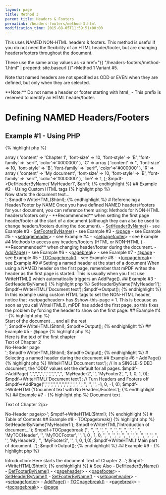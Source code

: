 ```yaml
---
layout: page
title: Method 3
parent_title: Headers & Footers
permalink: /headers-footers/method-3.html
modification_time: 2015-08-05T11:59:51+00:00
---
```


This uses <span class="smallblock">NAMED</span> <span class="smallblock">NON-HTML</span> headers &amp; footers.
This method is useful if you do not need the flexibility of an HTML header/footer, but are changing headers/footers
throughout the document.

These use the same array values as <a href="{{ "/headers-footers/method-1.html" | prepend: site.baseurl }}">Method 1</a>
Variant #5.

Note that named headers are not specified as <span class="smallblock">ODD</span> or <span class="smallblock">EVEN</span>
when they are defined, but only when they are selected.

<div class="alert alert-info" role="alert" markdown="1">
  **Note:** Do not name a header or footer starting with html_ - This prefix is reserved to identify
  an <span class="smallblock">HTML</span> header/footer.
</div>

# Defining NAMED Headers/Footers

## Example #1 - Using PHP

{% highlight php %}
<?php

$arr1 = array (
	'L' => array (
	  'content' => 'Chapter 1',
	  'font-size' => 10,
	  'font-style' => 'B',
	  'font-family' => 'serif',
	  'color'=>'#000000'
	),
	'C' => array (
	  'content' => '',
	  'font-size' => 10,
	  'font-style' => 'B',
	  'font-family' => 'serif',
	  'color'=>'#000000'
	),
	'R' => array (
	  'content' => 'My document',
	  'font-size' => 10,
	  'font-style' => 'B',
	  'font-family' => 'serif',
	  'color'=>'#000000'
	),
	'line' => 1,
);

$mpdf->DefHeaderByName('MyHeader1', $arr1);
{% endhighlight %}

## Example #2 - Using Custom HTML tags

{% highlight php %}
<?php

$mpdf = new \Mpdf\Mpdf();

// Define the Headers and Footers with names
$html = '<pagefooter name="MyFooter1" content-left="{DATE j-m-Y}" content-center="{PAGENO}/{nbpg}" content-right="My document" footer-style="font-family: serif; font-size: 8pt; font-weight: bold; font-style: italic; color: #000000;" />
<div>Now starts the document text... </div>';

$mpdf->WriteHTML($html);
{% endhighlight %}

# Referencing a Header/Footer by NAME

Once you have defined <span class="smallblock">NAMED</span> headers/footers for your document, you can reference them using:

Methods for <span class="smallblock">NON-HTML</span> headers/footers only - **Recommended** when setting the
first page header/footer at the start of a document (although they can also be used to change headers/footers
during the document).

- <a href="{{ "/reference/mpdf-functions/setheaderbyname.html" | prepend: site.baseurl }}">SetHeaderByName()</a> - see Example #3
- <a href="{{ "/reference/mpdf-functions/setfooterbyname.html" | prepend: site.baseurl }}">SetFooterByName()</a> - see Example #3
- <a href="{{ "/paging/using-page.html" | prepend: site.baseurl }}">@page</a> - see Example #5
- &lt;<a href="{{ "/reference/html-control-tags/setpageheader.html" | prepend: site.baseurl }}">setpageheader</a>&gt; - see Example #4
- &lt;<a href="{{ "/reference/html-control-tags/setpagefooter.html" | prepend: site.baseurl }}">setpagefooter</a>&gt; - see Example #4

Methods to access any headers/footers (<span class="smallblock">HTML</span> or <span class="smallblock">NON-HTML
</span>) - **Recommended** when changing header/footer during the document.

- <a href="{{ "/reference/mpdf-functions/addpage.html" | prepend: site.baseurl }}">AddPage()</a> - see Example #6
- &lt;<a href="{{ "/reference/html-control-tags/pagebreak.html" | prepend: site.baseurl }}">pagebrea</a>k&gt; - see Example #7
- <a href="{{ "/paging/using-page.html" | prepend: site.baseurl }}">@page</a> - see Example #5
- <a href="{{ "/reference/mpdf-functions/tocpagebreak.html" | prepend: site.baseurl }}">TOCpagebreak()</a> - see Example #8
- &lt;<a href="{{ "/reference/html-control-tags/tocpagebreak.html" | prepend: site.baseurl }}">tocpagebreak</a>&gt; - see Example #9

# Setting a named header at the start of a document

When using a <span class="smallblock">NAMED</span> header on the first page, remember that mPDF writes the header as
the first page is started. This is usually when you first use WriteHTML() which automatically triggers an AddPage().

## Example #3 - SetHeaderByName()

{% highlight php %}
<?php

$mpdf = new \Mpdf\Mpdf();

// Define a header named 'MyHeader1' here (as Example #1)
$mpdf->SetHeaderByName('MyHeader1');
$mpdf->WriteHTML('Document text');

$mpdf->Output();
{% endhighlight %}

In this example using custom HTML tags to set the <span class="smallblock">NON-HTML</span> header, notice that
&lt;setpageheader&gt; has <span class="parameter">$show-this-page</span> = 1. This is because as soon as you call
WriteHTML(), mPDF has added the first page, so this fixes the problem by forcing the header to show on the first page:

## Example #4 - <setpageheader>

{% highlight php %}
<?php

$mpdf = new \Mpdf\Mpdf();

$html = '
<pagefooter name="MyFooter1" content-left="{DATE j-m-Y}" content-center="{PAGENO}/{nbpg}" content-right="My document" footer-style="font-family: serif; font-size: 8pt; font-weight: bold; font-style: italic; color: #000000;" />
<setpageheader name="MyHeader1" value="on" show-this-page="1" />
<setpagefooter name="MyFooter1" value="on" />
<div>Start of the document ... and all the rest</div>';

$mpdf->WriteHTML($html);

$mpdf->Output();
{% endhighlight %}

## Example #5 - @page

{% highlight php %}
<?php

$mpdf = new \Mpdf\Mpdf();

$html = '

<html>
<head>
<style>
	@page {
		size: auto;
		odd-header-name: MyHeader1;
		odd-footer-name: MyFooter1;
	}
	@page chapter2 {
		odd-header-name: MyHeader2;
		odd-footer-name: MyFooter2;
	}
	@page noheader {
		odd-header-name: _blank;
		odd-footer-name: _blank;
	}
	div.chapter2 {
		page-break-before: always;
		page: chapter2;
	}
	div.noheader {
		page-break-before: always;
		page: noheader;
	}
</style>
</head>
<body>
	<pageheader name="MyHeader1" content-right="My document" header-style="font-weight: bold; color: #000000;" line="on" />
	<pagefooter name="MyFooter1" content-left="{DATE j-m-Y}" content-center="{PAGENO}/{nbpg}" footer-style="font-size: 8pt;" />
	<pageheader name="MyHeader2" content-right="Chapter 2" header-style="font-weight: bold; color: #000000;" line="on" />
	<pagefooter name="MyFooter2" content-left="{DATE j-m-Y}" content-center="2: {PAGENO}" footer-style="font-size: 8pt;" />

	<div>Here is the text of the first chapter</div>
	<div class="chapter2">Text of Chapter 2</div>
	<div class="noheader">No-Header page</div>
</body>
</html>';

$mpdf->WriteHTML($html);

$mpdf->Output();
{% endhighlight %}

# Selecting a named header during the document

## Example #6 - AddPage()

{% highlight php %}
<?php

$mpdf->WriteHTML('Document text');

// In a SINGLE-SIDED document, the 'ODD' values set the default for all pages.
$mpdf->AddPage('','','','','','','','','','','', 'MyHeader2', '', 'MyFooter2', '', 1, 0, 1, 0);

$mpdf->WriteHTML('Document text');

// Turn Headers and Footers off
$mpdf->AddPage('','','','','','','','','','','', '', '', '', '', -1, 0, -1, 0);

$mpdf->WriteHTML('Document text with No Headers/Footers');
{% endhighlight %}

## Example #7 - <pagebreak>

{% highlight php %}
<?php

$html = '
<p>Document text
<p>Text of Chapter 2/p>
<!-- TO TURN HEADER/FOOTER OFF FOR A NEW PAGE -->
<pagebreak odd-header-value="off" odd-footer-value="off" />
<p>No-Header page/p>';

$mpdf->WriteHTML($html);
{% endhighlight %}

# Table of Contents

## Example #8 - TOCpagebreak()

{% highlight php %}
<?php

$mpdf = new \Mpdf\Mpdf();

// Define headers here named 'MyHeader1', 'MyTOCHeader', 'MyTOCFooter', 'MyHeader2', 'MyFooter2' (as Example #1)
$mpdf->SetHeaderByName('MyHeader1');
$mpdf->WriteHTML('Introduction of document...');
$mpdf->TOCpagebreak ('', '', '', '', '', '', '', '', '', '', '', '', 'MyTOCHeader', '', 'MyTOCFooter', '', 1, 0 , 1, 0, '', '', '', '', '', '', '', '', '', '', '', '', '', 'MyHeader2', '', 'MyFooter2', '', 1, 0,  1,0);

$mpdf->WriteHTML('Main part of document...');

$mpdf->Output();
{% endhighlight %}

## Example #9 - <tocpagebreak>

{% highlight php %}
<?php

$html = '
<!-- Define headers etc. here named 'MyHeader1', 'MyTOCHeader', 'MyTOCFooter', 'MyHeader2', 'MyFooter2' (as Example #2) -->

<p>Introduction: Here starts the document

<tocpagebreak toc-odd-header-name='MyTOCHeader' toc-odd-footer-name='MyTOCFooter' toc-odd-header-value="1" toc-odd-footer-value="1"odd-header-name='MyHeader2' odd-header-value="1"  odd-footer-name='MyFooter2' odd-footer-value="1" />

Text of Chapter 2...';

$mpdf->WriteHTML($html);
{% endhighlight %}

# See Also

- <a href="{{ "/reference/mpdf-functions/defheaderbyname.html" | prepend: site.baseurl }}">DefHeaderByName()</a>
- <a href="{{ "/reference/mpdf-functions/deffooterbyname.html" | prepend: site.baseurl }}">DefFooterByName()</a>
- &lt;<a href="{{ "/reference/html-control-tags/pageheader.html" | prepend: site.baseurl }}">pageheader</a>&gt;
- &lt;<a href="{{ "/reference/html-control-tags/pagefooter.html" | prepend: site.baseurl }}">pagefooter</a>&gt;
- <a href="{{ "/reference/mpdf-functions/setheaderbyname.html" | prepend: site.baseurl }}">SetHeaderByName()</a>
- <a href="{{ "/reference/mpdf-functions/setfooterbyname.html" | prepend: site.baseurl }}">SetFooterByName()</a>
- &lt;<a href="{{ "/reference/html-control-tags/setpageheader.html" | prepend: site.baseurl }}">setpageheader</a>&gt;
- &lt;<a href="{{ "/reference/html-control-tags/setpagefooter.html" | prepend: site.baseurl }}">setpagefooter</a>&gt;
- <a href="{{ "/reference/mpdf-functions/addpage.html" | prepend: site.baseurl }}">AddPage()</a>
- <a href="{{ "/reference/mpdf-functions/tocpagebreak.html" | prepend: site.baseurl }}">TOCpagebreak()</a>
- &lt;<a href="{{ "/reference/html-control-tags/pagebreak.html" | prepend: site.baseurl }}">pagebrea</a>k&gt;
- &lt;<a href="{{ "/reference/html-control-tags/tocpagebreak.html" | prepend: site.baseurl }}">tocpagebreak</a>&gt;
- <a href="{{ "/paging/using-page.html" | prepend: site.baseurl }}">@page</a>
